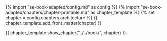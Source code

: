 <frontmatter>
{% import "se-book-adapted/config.md" as config %}
{% import "se-book-adapted/chapters/chapter-printable.md" as chapter_template %}
{% set chapter = config.chapters.architecture %}
{{ chapter_template.add_front_matter(chapter) }}
</frontmatter>

{{ chapter_template.show_chapter("../../book/", chapter) }}